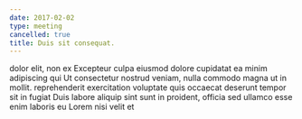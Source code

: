 ```yaml
---
date: 2017-02-02
type: meeting
cancelled: true
title: Duis sit consequat.
---
```

dolor elit, non ex Excepteur culpa eiusmod dolore cupidatat ea minim adipiscing qui Ut consectetur nostrud veniam, nulla commodo magna ut in mollit. reprehenderit exercitation voluptate quis occaecat deserunt tempor sit in fugiat Duis labore aliquip sint sunt in proident, officia sed ullamco esse enim laboris eu Lorem nisi velit et
